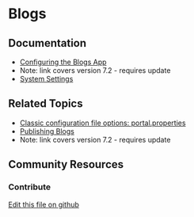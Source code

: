 # Blogs

## Documentation

* [Configuring the Blogs App](https://portal.liferay.dev/docs/7-2/user/-/knowledge_base/u/configuring-the-blogs-app)
* Note: link covers version 7.2 - requires update
* [System Settings](https://learn.liferay.com/dxp/7.x/en/system-administration/system_settings.html)

## Related Topics

* [Classic configuration file options: portal.properties](https://docs.liferay.com/portal/7.3-latest/propertiesdoc/portal.properties.html)
* [Publishing Blogs](https://portal.liferay.dev/docs/7-2/user/-/knowledge_base/u/publishing-blogs)
* Note: link covers version 7.2 - requires update

## Community Resources


### Contribute

[Edit this file on github](https://github.com/olafk/controlpanel-documentation-docs/blob/master/md/73en/com_liferay_configuration_admin_web_portlet_SystemSettingsPortlet/com.liferay.blogs.configuration.BlogsConfiguration.md)
